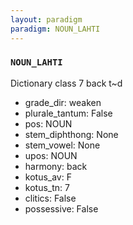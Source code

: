 ```yaml
---
layout: paradigm
paradigm: NOUN_LAHTI
---
```

### ` NOUN_LAHTI `

Dictionary class 7 back t~d
* grade_dir: weaken
* plurale_tantum: False
* pos: NOUN
* stem_diphthong: None
* stem_vowel: None
* upos: NOUN
* harmony: back
* kotus_av: F
* kotus_tn: 7
* clitics: False
* possessive: False
